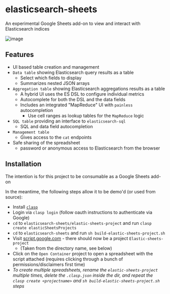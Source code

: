 # elasticsearch-sheets
An experimental Google Sheets add-on to view and interact with Elasticsearch indices

![image](https://user-images.githubusercontent.com/17573856/55036844-39af9900-4ff2-11e9-9f39-1edcf0abc3e1.png)

## Features

* UI based table creation and management
* `Data table` showing Elasticsearch query results as a table
  * Select which fields to display
  * Summarizes nested JSON arrays
* `Aggregation table` showing Elasticsearch aggregations results as a table
   * A hybrid UI uses the ES DSL to configure individual metrics
   * Autocomplete for both the DSL and the data fields 
   * Includes an integrated "MapReduce" UI with `painless` autocompletion
      * Use cell ranges as lookup tables for the `MapReduce` logic 
* `SQL table` providing an interface to `elasticsearch-sql`
   * SQL and data field autocompletion
* `Management table`
   * Gives access to the `cat` endpoints 
* Safe sharing of the spreadsheet
   * password or anonymous access to Elasticsearch from the browser

## Installation

The intention is for this project to be consumable as a Google Sheets add-on

In the meantime, the following steps allow it to be demo'd (or used from source):
* Install [`clasp`](https://developers.google.com/apps-script/guides/clasp)
* Login via `clasp login` (follow oauth instructions to authenticate via Google)
* `cd` to `elasticsearch-sheets/elastic-sheets-project` and run `clasp create elasticSheetsProjects` 
* `cd` to `elasticsearch-sheets` and run `sh build-elastic-sheets-project.sh`
* Visit [script.google.com](https://script.google.com) - there should now be a project `Elastic-sheets-project`
   * (Taken from the directory name, see below)
* Click on the `Open Container` project to open a spreadsheet with the script attached (requires clicking through a bunch of permissions/disclaimers first time)
* _To create multiple spreadsheets, rename the `elastic-sheets-project` multiple times, delete the `.clasp.json` inside the dir, and repeat the `clasp create <projectname>` and `sh build-elastic-sheets-project.sh` steps_
